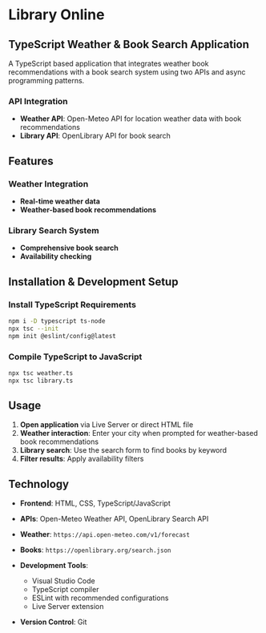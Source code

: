 # Library Online 
## TypeScript Weather & Book Search Application

A TypeScript based application that integrates weather book recommendations with a book search system using two APIs and async programming patterns.

### API Integration
- **Weather API**: Open-Meteo API for location weather data with book recommendations
- **Library API**: OpenLibrary API for book search

## Features

### Weather Integration
- **Real-time weather data** 
- **Weather-based book recommendations** 

### Library Search System
- **Comprehensive book search** 
- **Availability checking** 

## Installation & Development Setup

### Install TypeScript Requirements
```bash
npm i -D typescript ts-node
npx tsc --init
npm init @eslint/config@latest
```

### Compile TypeScript to JavaScript
```bash
npx tsc weather.ts
npx tsc library.ts
```

## Usage

1. **Open application** via Live Server or direct HTML file
2. **Weather interaction**: Enter your city when prompted for weather-based book recommendations
3. **Library search**: Use the search form to find books by keyword
4. **Filter results**: Apply availability filters

## Technology

- **Frontend**: HTML, CSS, TypeScript/JavaScript
- **APIs**: Open-Meteo Weather API, OpenLibrary Search API
- **Weather**: `https://api.open-meteo.com/v1/forecast`
- **Books**: `https://openlibrary.org/search.json` 

- **Development Tools**: 
  - Visual Studio Code
  - TypeScript compiler
  - ESLint with recommended configurations
  - Live Server extension
- **Version Control**: Git
